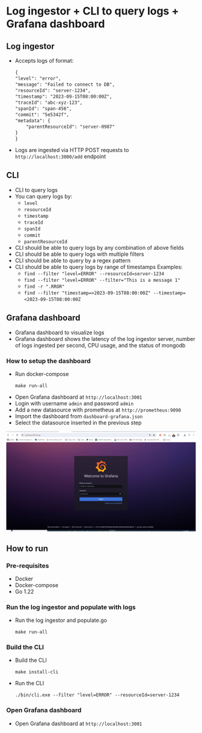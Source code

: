 # Log ingestor + CLI to query logs + Grafana dashboard

## Log ingestor
- Accepts logs of format:
    ```
   {
	"level": "error",
	"message": "Failed to connect to DB",
    "resourceId": "server-1234",
	"timestamp": "2023-09-15T08:00:00Z",
	"traceId": "abc-xyz-123",
    "spanId": "span-456",
    "commit": "5e5342f",
    "metadata": {
        "parentResourceId": "server-0987"
    }
    }
    ```
- Logs are ingested via HTTP POST requests to `http://localhost:3000/add` endpoint

## CLI
- CLI to query logs
- You can query logs by:
    - `level`
    - `resourceId`
    - `timestamp`
    - `traceId`
    - `spanId`
    - `commit`
    - `parentResourceId`
- CLI should be able to query logs by any combination of above fields
- CLI should be able to query logs with multiple filters
- CLI should be able to query by a regex pattern
- CLI should be able to query logs by range of timestamps
Examples:
    - `find --filter "level=ERROR" --resourceId=server-1234`
    - `find --filter "level=ERROR" --filter="This is a message 1"`
    - `find -r ".RROR"`
    - `find --filter "timestamp=>2023-09-15T08:00:00Z" --timestamp=<2023-09-15T08:00:00Z`


## Grafana dashboard
- Grafana dashboard to visualize logs
- Grafana dashboard shows the latency of the log ingestor server, number of logs ingested per second, CPU usage, and the status of mongodb

### How to setup the dashboard
- Run docker-compose
    ```
    make run-all
    ```
- Open Grafana dashboard at `http://localhost:3001`
- Login with username `admin` and password `admin`
- Add a new datasource with prometheus at `http://prometheus:9090`
- Import the dashboard from `dashboard-grafana.json`
- Select the datasource inserted in the previous step

![Grafana Dashboard](demo-grafana.gif)


## How to run
### Pre-requisites
- Docker
- Docker-compose
- Go 1.22

### Run the log ingestor and populate with logs
- Run the log ingestor and populate.go
    ```
    make run-all
    ```
### Build the CLI
- Build the CLI
    ```
    make install-cli
    ```
- Run the CLI
    ```
    ./bin/cli.exe --filter "level=ERROR" --resourceId=server-1234
    ```
### Open Grafana dashboard
- Open Grafana dashboard at `http://localhost:3001`
